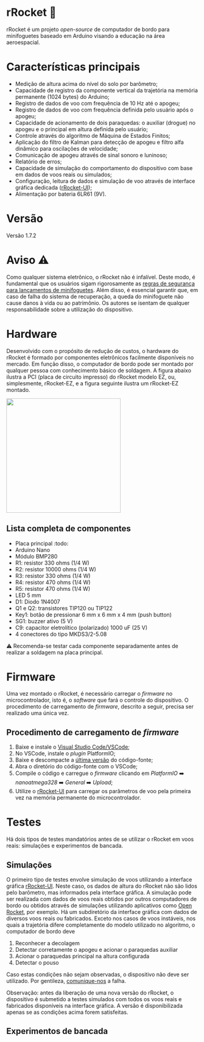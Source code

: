 # rRocket 🚀 

rRocket é um projeto _open-source_ de computador de bordo para minifoguetes baseado em Arduino visando a educação na área aeroespacial. 

# Características principais
- Medição de altura acima do nível do solo por barômetro;
- Capacidade de registro da componente vertical da trajetória na memória permanente (1024 bytes) do Arduino;
- Registro de dados de voo com frequência de 10 Hz até o apogeu;
- Registro de dados de voo com frequência definida pelo usuário após o apogeu;
- Capacidade de acionamento de dois paraquedas: o auxiliar (drogue) no apogeu e o principal em altura definida pelo usuário;
- Controle através do algoritmo de Máquina de Estados Finitos;
- Aplicação do filtro de Kalman para detecção de apogeu e filtro alfa dinâmico para oscilações de velocidade;
- Comunicação de apogeu através de sinal sonoro e luninoso;
- Relatório de erros;
- Capacidade de simulação do comportamento do dispositivo com base em dados de voos reais ou simulados;
- Configuração, leitura de dados e simulação de voo através de interface gráfica dedicada ([rRocket-UI](https://github.com/gbertoldo/rRocket-UI));
- Alimentação por bateria 6LR61 (9V).

# Versão
Versão 1.7.2
# Aviso :warning:
Como qualquer sistema eletrônico, o rRocket não é infalível. Deste modo, é fundamental que os usuários sigam rigorosamente as [regras de segurança para lançamentos de minifoguetes](https://abmf.bar.org.br/home). Além disso, é essencial garantir que, em caso de falha do sistema de recuperação, a queda do minifoguete não cause danos à vida ou ao patrimônio. Os autores se isentam de qualquer responsabilidade sobre a utilização do dispositivo.

# Hardware
Desenvolvido com o propósito de redução de custos, o hardware do rRocket é formado por componentes eletrônicos facilmente disponíveis no mercado. Em função disso, o computador de bordo pode ser montado por qualquer pessoa com conhecimento básico de soldagem. A figura abaixo ilustra a PCI (placa de circuito impresso) do rRocket modelo EZ, ou, simplesmente, rRocket-EZ, e a figura seguinte ilustra um rRocket-EZ montado. 

<picture>
<img src="https://github.com/user-attachments/assets/2dbd04f5-d6ca-4f60-9fca-387c09d1a4e5" width="300" />
</picture>

Lista completa de componentes
-----------------------------
- Placa principal :todo:
- Arduino Nano
- Módulo BMP280
- R1: resistor 330 ohms (1/4 W)
- R2: resistor 10000 ohms (1/4 W)
- R3: resistor 330 ohms (1/4 W)
- R4: resistor 470 ohms (1/4 W)
- R5: resistor 470 ohms (1/4 W)
- LED 5 mm
- D1: Diodo 1N4007
- Q1 e Q2: transistores TIP120 ou TIP122
- Key1: botão de pressionar 6 mm x 6 mm x 4 mm (push button)
- SG1: buzzer ativo (5 V)
- C9: capacitor eletrolítico (polarizado) 1000 uF (25 V)
- 4 conectores do tipo MKDS3/2-5.08

⚠️ Recomenda-se testar cada componente separadamente antes de realizar a soldagem na placa principal.

# Firmware

Uma vez montado o rRocket, é necessário carregar o _firmware_ no microcontrolador, isto é, o _software_ que fará o controle do dispositivo. O procedimento de carregamento de _firmware_, descrito a seguir, precisa ser realizado uma única vez.

Procedimento de carregamento de _firmware_
------------------------------------------
1. Baixe e instale o [Visual Studio Code/VSCode](https://code.visualstudio.com/);
1. No VSCode, instale o _plugin_ PlatformIO;
1. Baixe e descompacte a [última versão](https://github.com/gbertoldo/rRocket/tags) do código-fonte;
1. Abra o diretório do código-fonte com o VSCode;
1. Compile o código e carregue o _firmware_ clicando em _PlatformIO_ :arrow_right: _nanoatmega328_ :arrow_right: _General_ :arrow_right: _Upload_;
1. Utilize o [rRocket-UI](https://github.com/gbertoldo/rRocket-UI) para carregar os parâmetros de voo pela primeira vez na memória permanente do microcontrolador.
   
# Testes

Há dois tipos de testes mandatórios antes de se utilizar o rRocket em voos reais: simulações e experimentos de bancada. 

## Simulações
O primeiro tipo de testes envolve simulação de voos utilizando a interface gráfica [rRocket-UI](https://github.com/gbertoldo/rRocket-UI). Neste caso, os dados de altura do rRocket não são lidos pelo barômetro, mas informados pela interface gráfica. A simulação pode ser realizada com dados de voos reais obtidos por outros computadores de bordo ou obtidos através de simulações utilizando aplicativos como [Open Rocket](https://openrocket.info/index.html), por exemplo. Há um subdiretório da interface gráfica com dados de diversos voos reais ou fabricados. Exceto nos casos de voos instáveis, nos quais a trajetória difere completamente do modelo utilizado no algoritmo, o computador de bordo deve 
1. Reconhecer a decolagem
2. Detectar corretamente o apogeu e acionar o paraquedas auxiliar
3. Acionar o paraquedas principal na altura configurada
4. Detectar o pouso
   
Caso estas condições não sejam observadas, o dispositivo não deve ser utilizado. Por gentileza, [comunique-nos](https://github.com/gbertoldo/rRocket/issues) a falha.

Observação: antes da liberação de uma nova versão do rRocket, o dispositivo é submetido a testes simulados com todos os voos reais e fabricados disponíveis na interface gráfica. A versão é disponibilizada apenas se as condições acima forem satisfeitas.


## Experimentos de bancada
